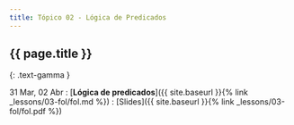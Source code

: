 ```yaml
---
title: Tópico 02 - Lógica de Predicados
---
```


## {{ page.title }}
{: .text-gamma }

31 Mar, 02 Abr
: [**Lógica de predicados**]({{ site.baseurl }}{% link _lessons/03-fol/fol.md %})
  : [Slides]({{ site.baseurl }}{% link _lessons/03-fol/fol.pdf %})
